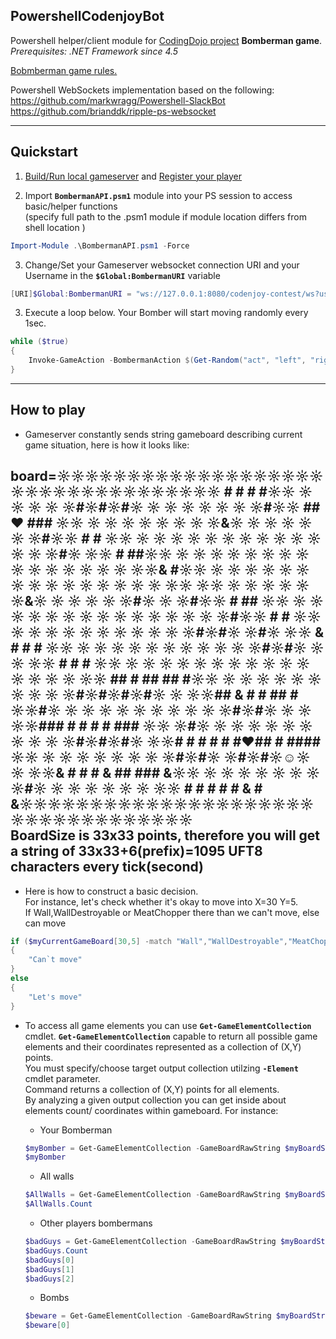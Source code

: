 ## PowershellCodenjoyBot
Powershell helper/client module for 
[CodingDojo project](https://github.com/codenjoyme/codenjoy/tree/master/CodingDojo/) **Bomberman game**.  
*Prerequisites: .NET Framework since 4.5*

[Bobmberman game rules.](https://github.com/codenjoyme/codenjoy/blob/master/CodingDojo/games/bomberman/src/main/webapp/resources/help/bomberman.html)

Powershell WebSockets implementation based on the following:  
https://github.com/markwragg/Powershell-SlackBot  
https://github.com/brianddk/ripple-ps-websocket  

---------------
## Quickstart

1. [Build/Run local gameserver](https://github.com/codenjoyme/codenjoy/tree/master/CodingDojo/) and [Register your player](http://127.0.0.1:8080/codenjoy-contest/register)

2. Import **`BombermanAPI.psm1`** module into your PS session to access basic/helper functions  
(specify full path to the .psm1 module if module location differs from shell location )
```powershell
Import-Module .\BombermanAPI.psm1 -Force
```

3. Change/Set your Gameserver websocket connection URI and your Username in the **`$Global:BombermanURI`** variable
```powershell
[URI]$Global:BombermanURI = "ws://127.0.0.1:8080/codenjoy-contest/ws?user=username@users.org"
```

3. Execute a loop below. Your Bomber will start moving randomly every 1sec.
```powershell
while ($true)
{
	Invoke-GameAction -BombermanAction $(Get-Random("act", "left", "right", "up", "down"))
}
```
---------------------
## How to play

* Gameserver constantly sends string gameboard describing current game situation, here is how it looks like:  

board=☼☼☼☼☼☼☼☼☼☼☼☼☼☼☼☼☼☼☼☼☼☼☼☼☼☼☼☼☼☼☼☼☼☼        #   # #               #☼☼ ☼ ☼ ☼ ☼ ☼#☼#☼#☼ ☼ ☼ ☼ ☼ ☼ ☼ ☼#☼☼              ##     ♥     ### ☼☼ ☼ ☼ ☼ ☼ ☼ ☼ ☼ ☼&☼ ☼ ☼ ☼ ☼ ☼ ☼#☼☼                #        #     ☼☼ ☼ ☼ ☼ ☼ ☼ ☼ ☼ ☼ ☼ ☼ ☼ ☼ ☼ ☼#☼ ☼☼                           # ##☼☼ ☼ ☼ ☼ ☼ ☼ ☼ ☼ ☼ ☼ ☼ ☼ ☼ ☼ ☼ ☼ ☼☼&                             #☼☼ ☼ ☼ ☼ ☼ ☼ ☼ ☼ ☼ ☼ ☼ ☼ ☼ ☼ ☼ ☼ ☼☼                               ☼☼ ☼ ☼ ☼ ☼ ☼ ☼&☼ ☼ ☼ ☼ ☼ ☼#☼ ☼ ☼#☼☼                 #       ##    ☼☼ ☼ ☼ ☼ ☼ ☼ ☼ ☼ ☼ ☼ ☼ ☼ ☼ ☼ ☼ ☼#☼☼                        # #    ☼☼ ☼ ☼ ☼ ☼ ☼ ☼ ☼ ☼ ☼ ☼ ☼#☼#☼ ☼#☼ ☼☼    &           #    #       # ☼☼ ☼ ☼ ☼ ☼ ☼ ☼ ☼ ☼ ☼ ☼ ☼#☼#☼ ☼ ☼ ☼☼                     #    #  # ☼☼ ☼ ☼ ☼ ☼ ☼ ☼ ☼ ☼ ☼ ☼ ☼ ☼ ☼ ☼ ☼ ☼☼         ##  #          ## ## #☼☼ ☼ ☼ ☼ ☼ ☼ ☼ ☼ ☼ ☼ ☼#☼#☼#☼#☼ ☼ ☼☼##        &       # #  ##   #  ☼☼#☼ ☼ ☼ ☼ ☼ ☼ ☼ ☼ ☼ ☼ ☼#☼#☼ ☼ ☼ ☼☼###  #  #         #    # ###   ☼☼ ☼#☼ ☼ ☼ ☼ ☼ ☼ ☼ ☼ ☼ ☼ ☼#☼#☼#☼ ☼☼# # # #       # #♥##   # ####  ☼☼ ☼ ☼ ☼ ☼ ☼ ☼ ☼ ☼#☼#☼ ☼#☼#☼☺☼ ☼ ☼☼&   #  #      #   &  ## ###   &☼☼ ☼ ☼ ☼ ☼ ☼ ☼ ☼ ☼#☼ ☼ ☼ ☼ ☼ ☼ ☼ ☼☼    #     #     # #     # & # &☼☼☼☼☼☼☼☼☼☼☼☼☼☼☼☼☼☼☼☼☼☼☼☼☼☼☼☼☼☼☼☼☼☼    
BoardSize is 33x33 points, therefore you will get a string of 33x33+6(prefix)=1095 UFT8 characters every tick(second) 
---------------






* Here is how to construct a basic decision.  
For instance, let's check whether it's okay to move into X=30 Y=5.  
If Wall,WallDestroyable or MeatChopper there than we can't move, else can move 
```powershell
if ($myCurrentGameBoard[30,5] -match "Wall","WallDestroyable","MeatChopper")
{
	"Can`t move"
}
else 
{
	"Let's move"
}
```


* To access all game elements you can use **`Get-GameElementCollection`** cmdlet.
**`Get-GameElementCollection`** capable to return all possible game elements and their coordinates represented as a collection of (X,Y) points.    
You must specify/choose target output collection utilzing **`-Element`** cmdlet parameter.  
Command returns a collection of (X,Y) points for all elements.  
By analyzing a given output collection you can get inside about elements count/ coordinates within gameboard. For instance:

  * Your Bomberman
  ```powershell
  $myBomber = Get-GameElementCollection -GameBoardRawString $myBoardString -Element Bomberman
  $myBomber
  ```
  
  * All walls
  ```powershell
  $AllWalls = Get-GameElementCollection -GameBoardRawString $myBoardString -Element Wall
  $AllWalls.Count
  ```

  * Other players bombermans
  ```powershell
  $badGuys = Get-GameElementCollection -GameBoardRawString $myBoardString -Element OtherBomberman
  $badGuys.Count
  $badGuys[0]
  $badGuys[1]
  $badGuys[2]
  ```

  * Bombs
  ```powershell
  $beware = Get-GameElementCollection -GameBoardRawString $myBoardString -Element OtherBombBomberman
  $beware[0]
  ```
